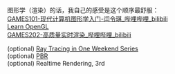 图形学（渲染）的话，我自己的感受是这个顺序最舒服：  
[GAMES101-现代计算机图形学入门-闫令琪_哔哩哔哩_bilibili ](https://www.bilibili.com/video/BV1X7411F744/?spm_id_from=333.999.0.0)  
[Learn OpenGL ](https://learnopengl.com/)  
[GAMES202-高质量实时渲染_哔哩哔哩_bilibili ](https://www.bilibili.com/video/BV1YK4y1T7yY/?spm_id_from=333.999.0.0)

(optional) [Ray Tracing in One Weekend Series ](https://raytracing.github.io/)  
(optional) [PBR ](https://www.pbr-book.org/3ed-2018/contents)  
(optional) Realtime Rendering, 3rd
